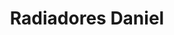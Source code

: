 ---
title: "Radiadores Daniel"
url: /ciudad-autonoma-de-buenos-aires/radiadores-daniel/
shop: Autowerkstatt
---